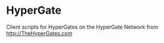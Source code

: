 HyperGate
=========

Client scripts for HyperGates on the HyperGate Network from http://TheHyperGates.com
